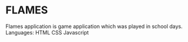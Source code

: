 # FLAMES
Flames application is game application which was played in school days.
Languages:
           HTML
           CSS 
           Javascript
          
